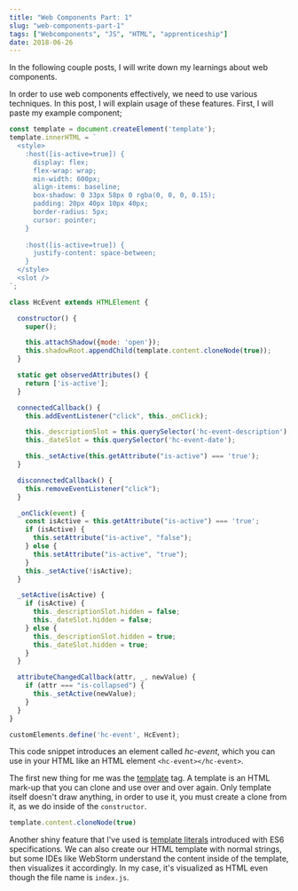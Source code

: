 ```yaml
---
title: "Web Components Part: 1"
slug: "web-components-part-1"
tags: ["Webcomponents", "JS", "HTML", "apprenticeship"]
date: 2018-06-26
---
```


In the following couple posts, I will write down my learnings about web components.

In order to use web components effectively, we need to use various techniques. In this post, I will explain usage of these features. First, I will paste my example component;

```js
const template = document.createElement('template');
template.innerHTML = `
  <style>
    :host([is-active=true]) {
      display: flex;
      flex-wrap: wrap;
      min-width: 600px;
      align-items: baseline;
      box-shadow: 0 33px 58px 0 rgba(0, 0, 0, 0.15);
      padding: 20px 40px 10px 40px;
      border-radius: 5px;
      cursor: pointer;
    }
    
    :host([is-active=true]) {
      justify-content: space-between;
    }
  </style>
  <slot />
`;

class HcEvent extends HTMLElement {

  constructor() {
    super();

    this.attachShadow({mode: 'open'});
    this.shadowRoot.appendChild(template.content.cloneNode(true));
  }

  static get observedAttributes() {
    return ['is-active'];
  }

  connectedCallback() {
    this.addEventListener("click", this._onClick);

    this._descriptionSlot = this.querySelector('hc-event-description');
    this._dateSlot = this.querySelector('hc-event-date');

    this._setActive(this.getAttribute("is-active") === 'true');
  }

  disconnectedCallback() {
    this.removeEventListener("click");
  }

  _onClick(event) {
    const isActive = this.getAttribute("is-active") === 'true';
    if (isActive) {
      this.setAttribute("is-active", "false");
    } else {
      this.setAttribute("is-active", "true");
    }
    this._setActive(!isActive);
  }

  _setActive(isActive) {
    if (isActive) {
      this._descriptionSlot.hidden = false;
      this._dateSlot.hidden = false;
    } else {
      this._descriptionSlot.hidden = true;
      this._dateSlot.hidden = true;
    }
  }

  attributeChangedCallback(attr, _, newValue) {
    if (attr === "is-collapsed") {
      this._setActive(newValue);
    }
  }
}

customElements.define('hc-event', HcEvent);
```

This code snippet introduces an element called _hc-event_, which you can use in your HTML like an HTML element `<hc-event></hc-event>`.

The first new thing for me was the [template](https://developer.mozilla.org/en-US/docs/Web/HTML/Element/template) tag. A template is an HTML mark-up that you can clone and use over and over again. Only template itself doesn't draw anything, in order to use it, you must create a clone from it, as we do inside of the `constructor`.

```js
template.content.cloneNode(true)
```

Another shiny feature that I've used is [template literals](https://developer.mozilla.org/en-US/docs/Web/JavaScript/Reference/Template_literals) introduced with ES6 specifications. We can also create our HTML template with normal strings, but some IDEs like WebStorm understand the content inside of the template, then visualizes it accordingly. In my case, it's visualized as HTML even though the file name is `index.js`.